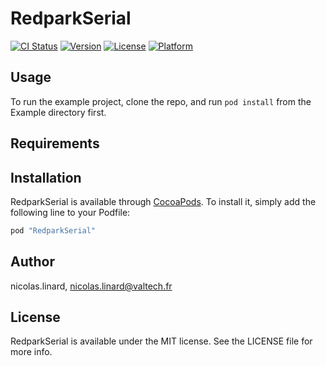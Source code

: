 # RedparkSerial

[![CI Status](http://img.shields.io/travis/nicolas.linard/RedparkSerial.svg?style=flat)](https://travis-ci.org/nicolas.linard/RedparkSerial)
[![Version](https://img.shields.io/cocoapods/v/RedparkSerial.svg?style=flat)](http://cocoapods.org/pods/RedparkSerial)
[![License](https://img.shields.io/cocoapods/l/RedparkSerial.svg?style=flat)](http://cocoapods.org/pods/RedparkSerial)
[![Platform](https://img.shields.io/cocoapods/p/RedparkSerial.svg?style=flat)](http://cocoapods.org/pods/RedparkSerial)

## Usage

To run the example project, clone the repo, and run `pod install` from the Example directory first.

## Requirements

## Installation

RedparkSerial is available through [CocoaPods](http://cocoapods.org). To install
it, simply add the following line to your Podfile:

```ruby
pod "RedparkSerial"
```

## Author

nicolas.linard, nicolas.linard@valtech.fr

## License

RedparkSerial is available under the MIT license. See the LICENSE file for more info.
